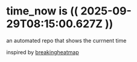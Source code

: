 # time_now is (( 2025-09-29T08:15:00.627Z ))

an automated repo that shows the currnent time

inspired by [breakingheatmap](https://github.com/breakingheatmap/breakingheatmap)